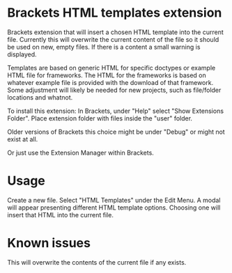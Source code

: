 Brackets HTML templates extension
===
Brackets extension that will insert a chosen HTML template into the current file. Currently this will overwrite the current content of the file so it should be used on new, empty files. If there is a content a small warning is displayed.

Templates are based on generic HTML for specific doctypes or example HTML file for frameworks. The HTML for the frameworks is based on whatever example file is provided with the download of that framework. Some adjustment will likely be needed for new projects, such as file/folder locations and whatnot.

To install this extension:
In Brackets, under "Help" select "Show Extensions Folder". Place extension folder with files inside the "user" folder.

Older versions of Brackets this choice might be under "Debug" or might not exist at all.

Or just use the Extension Manager within Brackets.


Usage
=====
Create a new file. Select "HTML Templates" under the Edit Menu. A modal will appear presenting different HTML template options. Choosing one will insert that HTML into the current file.


Known issues
============
This will overwrite the contents of the current file if any exists.